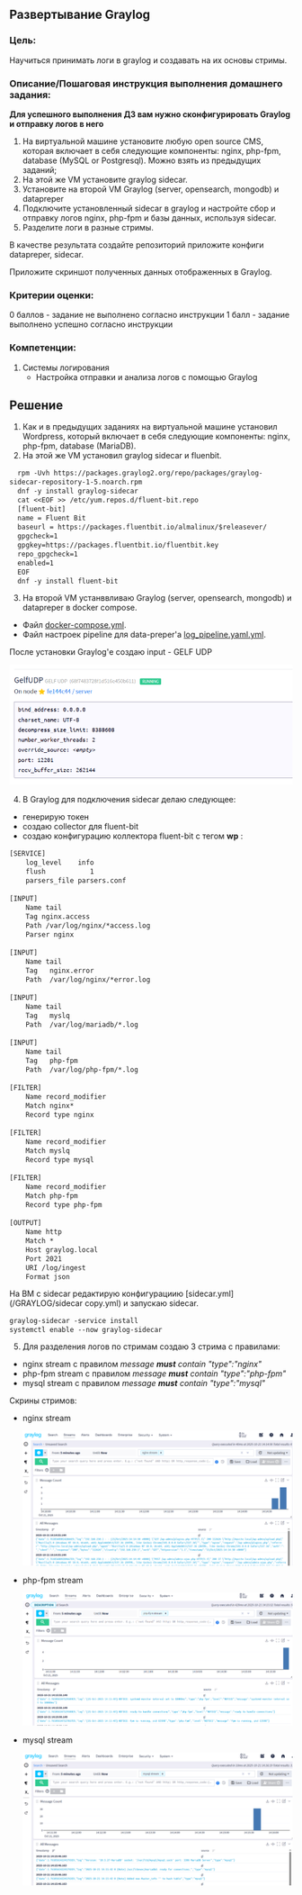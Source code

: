 ## Развертывание Graylog

### Цель:
Научиться принимать логи в graylog и создавать на их основы стримы.

### Описание/Пошаговая инструкция выполнения домашнего задания:

**Для успешного выполнения ДЗ вам нужно сконфигурировать Graylog и отправку логов в него**
1. На виртуальной машине установите любую open source CMS, которая включает в себя следующие компоненты: nginx, php-fpm, database (MySQL or Postgresql). Можно взять из предыдущих заданий;
2. На этой же VM установите graylog sidecar.
3. Установите на второй VM Graylog (server, opensearch, mongodb) и datapreper
4. Подключите установленный sidecar в graylog и настройте сбор и отправку логов nginx, php-fpm и базы данных, используя sidecar.
5. Разделите логи в разные стримы.


В качестве результата создайте репозиторий приложите конфиги datapreper, sidecar.

Приложите скриншот полученных данных отображенных в Graylog.

### Критерии оценки:
0 баллов - задание не выполнено согласно инструкции
1 балл - задание выполнено успешно согласно инструкции


### Компетенции:
1. Системы логирования
   - Настройка отправки и анализа логов с помощью Graylog


## Решение
1. Как и в предыдущих заданиях на виртуальной машине установил Wordpress, который включает в себя следующие компоненты: nginx, php-fpm, database (MariaDB). 
2. На этой же VM установил graylog sidecar и fluenbit. 
 ```
   rpm -Uvh https://packages.graylog2.org/repo/packages/graylog-sidecar-repository-1-5.noarch.rpm
   dnf -y install graylog-sidecar
   cat <<EOF >> /etc/yum.repos.d/fluent-bit.repo
   [fluent-bit]
   name = Fluent Bit
   baseurl = https://packages.fluentbit.io/almalinux/$releasever/
   gpgcheck=1
   gpgkey=https://packages.fluentbit.io/fluentbit.key
   repo_gpgcheck=1
   enabled=1
   EOF
   dnf -y install fluent-bit
 ```
3. На второй VM устанввливаю Graylog (server, opensearch, mongodb) и datapreper  в docker compose.
  - Файл [docker-compose.yml](/GRAYLOG/docker-compose.yml).
  - Файл настроек pipeline для data-preper'а [log_pipeline.yaml.yml](/GRAYLOG/log_pipeline.yaml).

  После установки Graylog'е создаю input - GELF UDP

  ![gelf-udp](/GRAYLOG/gelf-udp.PNG "gelf-udp.")

4. В Graylog для подключения sidecar делаю следующее:
  - генерирую токен
  - создаю collector для fluent-bit
  - создаю конфигурацию коллектора fluent-bit с тегом **wp** :
```
[SERVICE]
    log_level    info
    flush           1
    parsers_file parsers.conf

[INPUT]
    Name tail
    Tag nginx.access
    Path /var/log/nginx/*access.log
    Parser nginx

[INPUT]
    Name tail
    Tag   nginx.error
    Path  /var/log/nginx/*error.log
    
[INPUT]
    Name tail
    Tag   myslq
    Path  /var/log/mariadb/*.log

[INPUT]
    Name tail
    Tag   php-fpm
    Path  /var/log/php-fpm/*.log

[FILTER]
    Name record_modifier
    Match nginx*
    Record type nginx

[FILTER]
    Name record_modifier
    Match myslq
    Record type mysql

[FILTER]
    Name record_modifier
    Match php-fpm
    Record type php-fpm

[OUTPUT]
    Name http
    Match *
    Host graylog.local
    Port 2021
    URI /log/ingest
    Format json
```
  
  На ВМ c sidecar редактирую конфигурациию [sidecar.yml](/GRAYLOG/sidecar copy.yml) и запускаю sidecar.

```
graylog-sidecar -service install
systemctl enable --now graylog-sidecar
```

5. Для разделения логов по стримам создаю 3 стрима с правилами:
  - nginx stream с правилом *message **must** contain "type":"nginx"*
  - php-fpm stream с правилом *message **must** contain "type":"php-fpm"*
  - mysql stream с правилом *message **must** contain "type":"mysql"*

  Скрины стримов:
  - nginx stream
  
    ![nginx-stream](/GRAYLOG/nginx-stream.PNG "nginx-stream.")

  - php-fpm stream
  
    ![php-fpm-stream](/GRAYLOG/php-fpm-stream.PNG "php-fpm-stream.")

  - mysql stream
  
    ![mysql-stream](/GRAYLOG/mysql-stream.PNG "mysql-stream.")  